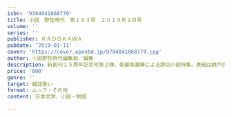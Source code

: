 ```yaml
---
isbn: '9784041068779'
title: 小説　野性時代　第１８３号　２０１９年２月号
volume: ''
series: ''
publisher: ＫＡＤＯＫＡＷＡ
pubdate: '2019-01-11'
cover: 'https://cover.openbd.jp/9784041068779.jpg'
author: 小説野性時代編集部／編集
description: 新創刊１５周年記念号第２弾。豪華執筆陣による読切小説特集。表紙は錦戸亮
price: '800'
genre: ''
target: 雑誌扱い
format: ムック・その他
content: 日本文学、小説・物語

---
```


